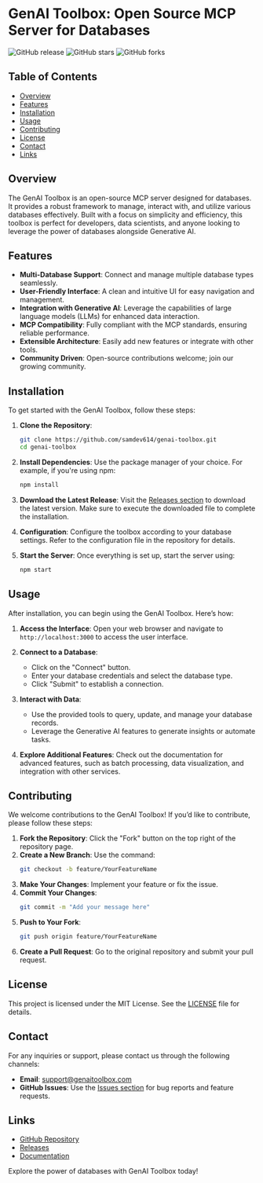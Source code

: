 # GenAI Toolbox: Open Source MCP Server for Databases

![GitHub release](https://img.shields.io/github/release/samdev614/genai-toolbox.svg)
![GitHub stars](https://img.shields.io/github/stars/samdev614/genai-toolbox.svg)
![GitHub forks](https://img.shields.io/github/forks/samdev614/genai-toolbox.svg)

## Table of Contents

- [Overview](#overview)
- [Features](#features)
- [Installation](#installation)
- [Usage](#usage)
- [Contributing](#contributing)
- [License](#license)
- [Contact](#contact)
- [Links](#links)

## Overview

The GenAI Toolbox is an open-source MCP server designed for databases. It provides a robust framework to manage, interact with, and utilize various databases effectively. Built with a focus on simplicity and efficiency, this toolbox is perfect for developers, data scientists, and anyone looking to leverage the power of databases alongside Generative AI.

## Features

- **Multi-Database Support**: Connect and manage multiple database types seamlessly.
- **User-Friendly Interface**: A clean and intuitive UI for easy navigation and management.
- **Integration with Generative AI**: Leverage the capabilities of large language models (LLMs) for enhanced data interaction.
- **MCP Compatibility**: Fully compliant with the MCP standards, ensuring reliable performance.
- **Extensible Architecture**: Easily add new features or integrate with other tools.
- **Community Driven**: Open-source contributions welcome; join our growing community.

## Installation

To get started with the GenAI Toolbox, follow these steps:

1. **Clone the Repository**:
   ```bash
   git clone https://github.com/samdev614/genai-toolbox.git
   cd genai-toolbox
   ```

2. **Install Dependencies**:
   Use the package manager of your choice. For example, if you're using npm:
   ```bash
   npm install
   ```

3. **Download the Latest Release**:
   Visit the [Releases section](https://github.com/samdev614/genai-toolbox/releases) to download the latest version. Make sure to execute the downloaded file to complete the installation.

4. **Configuration**:
   Configure the toolbox according to your database settings. Refer to the configuration file in the repository for details.

5. **Start the Server**:
   Once everything is set up, start the server using:
   ```bash
   npm start
   ```

## Usage

After installation, you can begin using the GenAI Toolbox. Here’s how:

1. **Access the Interface**:
   Open your web browser and navigate to `http://localhost:3000` to access the user interface.

2. **Connect to a Database**:
   - Click on the "Connect" button.
   - Enter your database credentials and select the database type.
   - Click "Submit" to establish a connection.

3. **Interact with Data**:
   - Use the provided tools to query, update, and manage your database records.
   - Leverage the Generative AI features to generate insights or automate tasks.

4. **Explore Additional Features**:
   Check out the documentation for advanced features, such as batch processing, data visualization, and integration with other services.

## Contributing

We welcome contributions to the GenAI Toolbox! If you’d like to contribute, please follow these steps:

1. **Fork the Repository**: Click the "Fork" button on the top right of the repository page.
2. **Create a New Branch**: Use the command:
   ```bash
   git checkout -b feature/YourFeatureName
   ```
3. **Make Your Changes**: Implement your feature or fix the issue.
4. **Commit Your Changes**:
   ```bash
   git commit -m "Add your message here"
   ```
5. **Push to Your Fork**:
   ```bash
   git push origin feature/YourFeatureName
   ```
6. **Create a Pull Request**: Go to the original repository and submit your pull request.

## License

This project is licensed under the MIT License. See the [LICENSE](LICENSE) file for details.

## Contact

For any inquiries or support, please contact us through the following channels:

- **Email**: support@genaitoolbox.com
- **GitHub Issues**: Use the [Issues section](https://github.com/samdev614/genai-toolbox/issues) for bug reports and feature requests.

## Links

- [GitHub Repository](https://github.com/samdev614/genai-toolbox)
- [Releases](https://github.com/samdev614/genai-toolbox/releases)
- [Documentation](https://github.com/samdev614/genai-toolbox/wiki)

Explore the power of databases with GenAI Toolbox today!